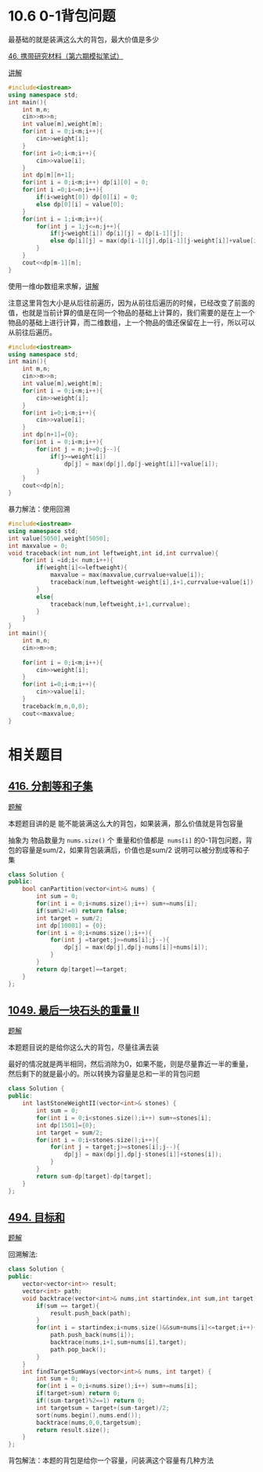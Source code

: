 # 10.6 0-1背包问题

最基础的就是装满这么大的背包，最大价值是多少

[46. 携带研究材料（第六期模拟笔试）](https://kamacoder.com/problempage.php?pid=1046)  

[讲解](https://programmercarl.com/%E8%83%8C%E5%8C%85%E7%90%86%E8%AE%BA%E5%9F%BA%E7%A1%8001%E8%83%8C%E5%8C%85-1.html#%E6%80%9D%E8%B7%AF)

```cpp
#include<iostream>
using namespace std;
int main(){
    int m,n;
    cin>>m>>n;
    int value[m],weight[m];
    for(int i = 0;i<m;i++){
        cin>>weight[i];
    }
    for(int i=0;i<m;i++){
        cin>>value[i];
    }
    int dp[m][n+1];
    for(int i = 0;i<m;i++) dp[i][0] = 0;
    for(int i =0;i<=n;i++){
        if(i<weight[0]) dp[0][i] = 0;
        else dp[0][i] = value[0];
    }
    for(int i = 1;i<m;i++){
        for(int j = 1;j<=n;j++){
            if(j<weight[i]) dp[i][j] = dp[i-1][j];
            else dp[i][j] = max(dp[i-1][j],dp[i-1][j-weight[i]]+value[i]);
        }
    }
    cout<<dp[m-1][n];
}
```

使用一维dp数组来求解，[讲解](https://programmercarl.com/%E8%83%8C%E5%8C%85%E7%90%86%E8%AE%BA%E5%9F%BA%E7%A1%8001%E8%83%8C%E5%8C%85-2.html#%E6%80%9D%E8%B7%AF)

注意这里背包大小是从后往前遍历，因为从前往后遍历的时候，已经改变了前面的值，也就是当前计算的值是在同一个物品的基础上计算的，我们需要的是在上一个物品的基础上进行计算，而二维数组，上一个物品的值还保留在上一行，所以可以从前往后遍历。

```cpp
#include<iostream>
using namespace std;
int main(){
    int m,n;
    cin>>m>>n;
    int value[m],weight[m];
    for(int i = 0;i<m;i++){
        cin>>weight[i];
    }
    for(int i=0;i<m;i++){
        cin>>value[i];
    }
    int dp[n+1]={0};
    for(int i = 0;i<m;i++){
        for(int j = n;j>=0;j--){
            if(j>=weight[i])
                dp[j] = max(dp[j],dp[j-weight[i]]+value[i]);
        }
    }
    cout<<dp[n];
}
```

暴力解法：使用回溯

```cpp
#include<iostream>
using namespace std;
int value[5050],weight[5050];
int maxvalue = 0;
void traceback(int num,int leftweight,int id,int currvalue){
    for(int i =id;i< num;i++){
        if(weight[i]<=leftweight){
            maxvalue = max(maxvalue,currvalue+value[i]);
            traceback(num,leftweight-weight[i],i+1,currvalue+value[i]);
        }
        else{
            traceback(num,leftweight,i+1,currvalue);
        }
    }
}
int main(){
    int m,n;
    cin>>m>>n;
    
    for(int i = 0;i<m;i++){
        cin>>weight[i];
    }
    for(int i=0;i<m;i++){
        cin>>value[i];
    }
    traceback(m,n,0,0);
    cout<<maxvalue;
}
```

# 相关题目

## [416. 分割等和子集](https://leetcode.cn/problems/partition-equal-subset-sum/)

[题解](https://programmercarl.com/0416.%E5%88%86%E5%89%B2%E7%AD%89%E5%92%8C%E5%AD%90%E9%9B%86.html#%E6%80%9D%E8%B7%AF)

本题题目讲的是  能不能装满这么大的背包，如果装满，那么价值就是背包容量

抽象为 物品数量为 `nums.size()` 个 重量和价值都是` nums[i]` 的0-1背包问题，背包的容量是sum/2，如果背包装满后，价值也是sum/2 说明可以被分割成等和子集

```cpp
class Solution {
public:
    bool canPartition(vector<int>& nums) {
        int sum = 0;
        for(int i = 0;i<nums.size();i++) sum+=nums[i];
        if(sum%2!=0) return false;
        int target = sum/2;
        int dp[10001] = {0};
        for(int i = 0;i<nums.size();i++){
            for(int j =target;j>=nums[i];j--){
                dp[j] = max(dp[j],dp[j-nums[i]]+nums[i]);
            }
        }
        return dp[target]==target;
    }
};
```

## [1049. 最后一块石头的重量 II](https://leetcode.cn/problems/last-stone-weight-ii/)

[题解](https://programmercarl.com/1049.%E6%9C%80%E5%90%8E%E4%B8%80%E5%9D%97%E7%9F%B3%E5%A4%B4%E7%9A%84%E9%87%8D%E9%87%8FII.html#%E6%80%9D%E8%B7%AF)

本题题目说的是给你这么大的背包，尽量往满去装

最好的情况就是两半相同，然后消除为0，如果不能，则是尽量靠近一半的重量，然后剩下的就是最小的。所以转换为容量是总和一半的背包问题

```cpp
class Solution {
public:
    int lastStoneWeightII(vector<int>& stones) {
        int sum = 0;
        for(int i = 0;i<stones.size();i++) sum+=stones[i];
        int dp[1501]={0};
        int target = sum/2;
        for(int i = 0;i<stones.size();i++){
            for(int j = target;j>=stones[i];j--){
                dp[j] = max(dp[j],dp[j-stones[i]]+stones[i]);
            }
        }
        return sum-dp[target]-dp[target];
    }
};
```

## [494. 目标和](https://leetcode.cn/problems/target-sum/)

[题解](https://programmercarl.com/0494.%E7%9B%AE%E6%A0%87%E5%92%8C.html#%E6%80%9D%E8%B7%AF)

回溯解法:

```cpp
class Solution {
public:
    vector<vector<int>> result;
    vector<int> path;
    void backtrace(vector<int>& nums,int startindex,int sum,int target){
        if(sum == target){
            result.push_back(path);
        }
        for(int i = startindex;i<nums.size()&&sum+nums[i]<=target;i++){
            path.push_back(nums[i]);
            backtrace(nums,i+1,sum+nums[i],target);
            path.pop_back();
        }
    }
    int findTargetSumWays(vector<int>& nums, int target) {
        int sum = 0;
        for(int i = 0;i<nums.size();i++) sum+=nums[i];
        if(target>sum) return 0;
        if((sum-target)%2==1) return 0;
        int targetsum = target+(sum-target)/2;
        sort(nums.begin(),nums.end());
        backtrace(nums,0,0,targetsum);
        return result.size();
    }
};
```

背包解法：本题的背包是给你一个容量，问装满这个容量有几种方法

```

```